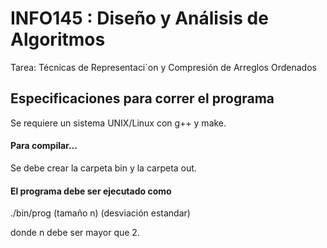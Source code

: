 # INFO145 : Diseño y Análisis de Algoritmos

<h> Tarea: Técnicas de Representaci´on y Compresión de Arreglos Ordenados </h>

<h2> Especificaciones para correr el programa </h2>

Se requiere un sistema UNIX/Linux con g++ y make.

<h4> Para compilar... </h4>

Se debe crear la carpeta bin y la carpeta out.

<h4> El programa debe ser ejecutado como </h4>

./bin/prog (tamaño n) (desviación estandar)

donde n debe ser mayor que 2.
